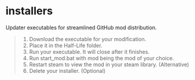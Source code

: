 # installers
Updater executables for streamlined GitHub mod distribution.

> 1. Download the executable for your modification.
> 2. Place it in the Half-Life folder.
> 3. Run your executable. It will close after it finishes.
> 4. Run start_mod.bat with mod being the mod of your choice.
> 5. Restart steam to view the mod in your steam library. (Alternative)
> 6. Delete your installer. (Optional)